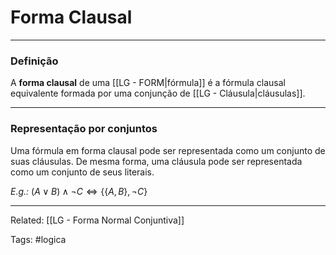
# Forma Clausal

---

### Definição

A **forma clausal** de uma [[LG - FORM|fórmula]] é a fórmula clausal equivalente formada por uma conjunção de [[LG - Cláusula|cláusulas]].

---

### Representação por conjuntos

Uma fórmula em forma clausal pode ser representada como um conjunto de suas cláusulas. De mesma forma, uma cláusula pode ser representada como um conjunto de seus literais.

*E.g.:* $(A \vee B) \wedge \neg C \iff \{\{A,B\},\neg C\}$

---

Related: [[LG - Forma Normal Conjuntiva]]

Tags: #logica


